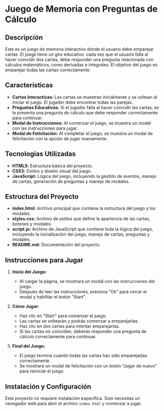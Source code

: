 # Juego de Memoria con Preguntas de Cálculo

## Descripción

Este es un juego de memoria interactivo donde el usuario debe emparejar cartas. El juego tiene un giro educativo: cada vez que el usuario falla al hacer coincidir dos cartas, debe responder una pregunta relacionada con cálculos matemáticos, como derivadas e integrales. El objetivo del juego es emparejar todas las cartas correctamente.

## Características

- **Cartas Interactivas:** Las cartas se muestran inicialmente y se voltean al iniciar el juego. El jugador debe encontrar todas las parejas.
- **Preguntas Educativas:** Si el jugador falla al hacer coincidir las cartas, se le presenta una pregunta de cálculo que debe responder correctamente para continuar.
- **Modal de Instrucciones:** Al comenzar el juego, se muestra un modal con las instrucciones para jugar.
- **Modal de Felicitación:** Al completar el juego, se muestra un modal de felicitación con la opción de jugar nuevamente.

## Tecnologías Utilizadas

- **HTML5:** Estructura básica del proyecto.
- **CSS3:** Estilos y diseño visual del juego.
- **JavaScript:** Lógica del juego, incluyendo la gestión de eventos, manejo de cartas, generación de preguntas y manejo de modales.

## Estructura del Proyecto

- **index.html:** Archivo principal que contiene la estructura del juego y los modales.
- **styles.css:** Archivo de estilos que define la apariencia de las cartas, botones y modales.
- **script.js:** Archivo de JavaScript que contiene toda la lógica del juego, incluyendo la inicialización del juego, manejo de cartas, preguntas y modales.
- **README.md:** Documentación del proyecto.

## Instrucciones para Jugar

1. **Inicio del Juego:** 
   - Al cargar la página, se mostrará un modal con las instrucciones del juego.
   - Después de leer las instrucciones, presiona "Ok" para cerrar el modal y habilitar el botón "Start".

2. **Cómo Jugar:**
   - Haz clic en "Start" para comenzar el juego.
   - Las cartas se voltearán y podrás comenzar a emparejarlas.
   - Haz clic en dos cartas para intentar emparejarlas.
   - Si las cartas no coinciden, deberás responder una pregunta de cálculo correctamente para continuar.

3. **Final del Juego:**
   - El juego termina cuando todas las cartas han sido emparejadas correctamente.
   - Se mostrará un modal de felicitación con un botón "Jugar de nuevo" para reiniciar el juego.

## Instalación y Configuración

Este proyecto no requiere instalación específica. Solo necesitas un navegador web para abrir el archivo `index.html` y comenzar a jugar.


